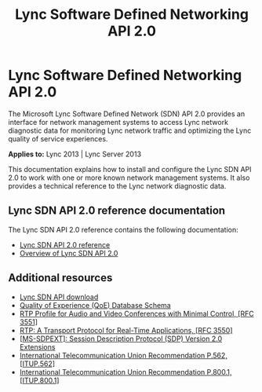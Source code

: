 ﻿---
title: Lync Software Defined Networking API 2.0
TOCTitle: Lync Software Defined Networking API 2.0
ms:assetid: 500a5ede-a425-4c72-909b-35e3dca08292
ms:mtpsurl: https://msdn.microsoft.com/en-us/library/Dn387071(v=office.15)
ms:contentKeyID: 56685840
ms.date: 07/24/2014
mtps_version: v=office.15
---

# Lync Software Defined Networking API 2.0

The Microsoft Lync Software Defined Network (SDN) API 2.0 provides an interface for network management systems to access Lync network diagnostic data for monitoring Lync network traffic and optimizing the Lync quality of service experiences.


**Applies to:** Lync 2013 | Lync Server 2013

This documentation explains how to install and configure the Lync SDN API 2.0 to work with one or more known network management systems. It also provides a technical reference to the Lync network diagnostic data.

## Lync SDN API 2.0 reference documentation

The Lync SDN API 2.0 reference contains the following documentation:

  - [Lync SDN API 2.0 reference](lync-sdn-api-2-0-reference.md)
  - [Overview of Lync SDN API 2.0](overview-of-lync-sdn-api-2-0.md)

## Additional resources

  - [Lync SDN API download](http://www.microsoft.com/en-us/download/details.aspx?id=39714)
  - [Quality of Experience (QoE) Database Schema](http://technet.microsoft.com/en-us/library/gg398687.aspx)
  - [RTP Profile for Audio and Video Conferences with Minimal Control, \[RFC 3551\]](http://www.ietf.org/rfc/rfc3551.txt)
  - [RTP: A Transport Protocol for Real-Time Applications, \[RFC 3550\]](http://www.ietf.org/rfc/rfc3550.txt)
  - [\[MS-SDPEXT\]: Session Description Protocol (SDP) Version 2.0 Extensions](http://msdn.microsoft.com/en-us/library/cc431514\(v=office.12\).aspx)
  - [International Telecommunication Union Recommendation P.562, \[ITUP.562\]](http://www.itu.int/rec/t-rec-p.562-200405-i/en\))
  - [International Telecommunication Union Recommendation P.800.1, \[ITUP.800.1\]](http://www.itu.int/rec/t-rec-p.800.1-200607-i/en)

